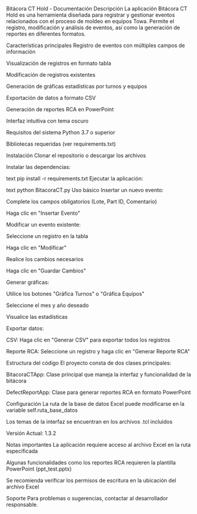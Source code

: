 Bitácora CT Hold - Documentación
Descripción
La aplicación Bitácora CT Hold es una herramienta diseñada para registrar y gestionar eventos relacionados con el proceso de moldeo en equipos Towa. Permite el registro, modificación y análisis de eventos, así como la generación de reportes en diferentes formatos.

Características principales
Registro de eventos con múltiples campos de información

Visualización de registros en formato tabla

Modificación de registros existentes

Generación de gráficas estadísticas por turnos y equipos

Exportación de datos a formato CSV

Generación de reportes RCA en PowerPoint

Interfaz intuitiva con tema oscuro

Requisitos del sistema
Python 3.7 o superior

Bibliotecas requeridas (ver requirements.txt)

Instalación
Clonar el repositorio o descargar los archivos

Instalar las dependencias:

text
pip install -r requirements.txt
Ejecutar la aplicación:

text
python BitacoraCT.py
Uso básico
Insertar un nuevo evento:

Complete los campos obligatorios (Lote, Part ID, Comentario)

Haga clic en "Insertar Evento"

Modificar un evento existente:

Seleccione un registro en la tabla

Haga clic en "Modificar"

Realice los cambios necesarios

Haga clic en "Guardar Cambios"

Generar gráficas:

Utilice los botones "Gráfica Turnos" o "Gráfica Equipos"

Seleccione el mes y año deseado

Visualice las estadísticas

Exportar datos:

CSV: Haga clic en "Generar CSV" para exportar todos los registros

Reporte RCA: Seleccione un registro y haga clic en "Generar Reporte RCA"

Estructura del código
El proyecto consta de dos clases principales:

BitacoraCTApp: Clase principal que maneja la interfaz y funcionalidad de la bitácora

DefectReportApp: Clase para generar reportes RCA en formato PowerPoint

Configuración
La ruta de la base de datos Excel puede modificarse en la variable self.ruta_base_datos

Los temas de la interfaz se encuentran en los archivos .tcl incluidos

Versión
Actual: 1.3.2

Notas importantes
La aplicación requiere acceso al archivo Excel en la ruta especificada

Algunas funcionalidades como los reportes RCA requieren la plantilla PowerPoint (ppt_test.pptx)

Se recomienda verificar los permisos de escritura en la ubicación del archivo Excel

Soporte
Para problemas o sugerencias, contactar al desarrollador responsable.
